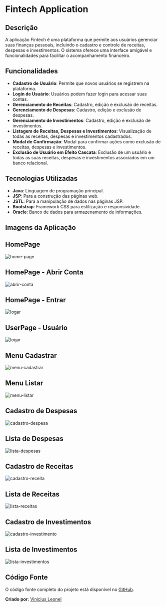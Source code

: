 # Fintech Application

## Descrição
A aplicação Fintech é uma plataforma que permite aos usuários gerenciar suas finanças pessoais, incluindo o cadastro e controle de receitas, despesas e investimentos. O sistema oferece uma interface amigável e funcionalidades para facilitar o acompanhamento financeiro.

## Funcionalidades
- **Cadastro de Usuário**: Permite que novos usuários se registrem na plataforma.
- **Login de Usuário**: Usuários podem fazer login para acessar suas contas.
- **Gerenciamento de Receitas**: Cadastro, edição e exclusão de receitas.
- **Gerenciamento de Despesas**: Cadastro, edição e exclusão de despesas.
- **Gerenciamento de Investimentos**: Cadastro, edição e exclusão de investimentos.
- **Listagem de Receitas, Despesas e Investimentos**: Visualização de todas as receitas, despesas e investimentos cadastrados.
- **Modal de Confirmação**: Modal para confirmar ações como exclusão de receitas, despesas e investimentos.
- **Exclusão de Usuário em Efeito Cascata**: Exclusão de um usuário e todas as suas receitas, despesas e investimentos associados em um banco relacional.

## Tecnologias Utilizadas
- **Java**: Linguagem de programação principal.
- **JSP**: Para a construção das páginas web.
- **JSTL**: Para a manipulação de dados nas páginas JSP.
- **Bootstrap**: Framework CSS para estilização e responsividade.
- **Oracle**: Banco de dados para armazenamento de informações.

## Imagens da Aplicação

## HomePage
![home-page](public/images/home-page.png)

## HomePage - Abrir Conta
![abrir-conta](public/images/abrir-conta.png)

## HomePage - Entrar
![logar](public/images/logar.png)

## UserPage - Usuário
![logar](public/images/user-page.png)

## Menu Cadastrar
![menu-cadastrar](public/images/menu-cadastrar.png)

## Menu Listar
![menu-listar](public/images/menu-listar.png)

## Cadastro de Despesas
![cadastro-despesa](public/images/cadastrar-despesa.png)

## Lista de Despesas
![lista-despesas](public/images/listar-despesas.png)

## Cadastro de Receitas
![cadastro-receita](public/images/cadastrar-receita.png)

## Lista de Receitas
![lista-receitas](public/images/listar-receitas.png)

## Cadastro de Investimentos
![cadastro-investimento](public/images/cadastrar-investimento.png)

## Lista de Investimentos
![lista-investimentos](public/images/listar-investimentos.png)

## Código Fonte
O código fonte completo do projeto está disponível no [GitHub](https://github.com/viniciusleonel/crud-fintech).

**Criado por**: [Vinicius Leonel](https://www.linkedin.com/in/viniciuslps/)
